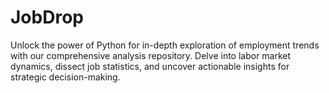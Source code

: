 # JobDrop
Unlock the power of Python for in-depth exploration of employment trends with our comprehensive analysis repository. Delve into labor market dynamics, dissect job statistics, and uncover actionable insights for strategic decision-making.
